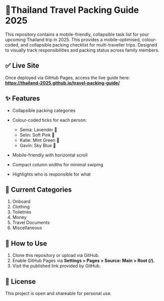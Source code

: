 # 🧳Thailand Travel Packing Guide 2025

This repository contains a mobile-friendly, collapsible task list for your upcoming Thailand trip in 2025.
This provides a mobile-optimised, colour-coded, and collapsible packing checklist for multi-traveller trips.
Designed to visually track responsibilities and packing status across family members.

## ✅ Live Site

Once deployed via GitHub Pages, access the live guide here:  
**https://thailand-2025.github.io/travel-packing-guide/**

## ✨ Features

* Collapsible packing categories
* Colour-coded ticks for each person:

  * Sema: Lavender 💜
  * Selin: Soft Pink 🩷
  * Katie: Mint Green 💚
  * Gavin: Sky Blue 💙

* Mobile-friendly with horizontal scroll
* Compact column widths for minimal swiping
* Highlights who is responsible for what

## 📂 Current Categories

1. Onboard
2. Clothing
3. Toiletries
4. Money
5. Travel Documents
6. Miscellaneous

## 🔧 How to Use

1. Clone this repository or upload via GitHub.
2. Enable GitHub Pages via **Settings > Pages > Source: Main > Root (/).**
3. Visit the published link provided by GitHub.

## 📄 License

This project is open and shareable for personal use.

